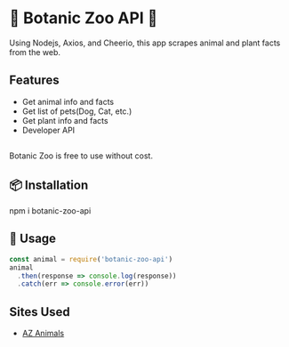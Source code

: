 # 🦁 Botanic Zoo API 🍓

Using Nodejs, Axios, and Cheerio, this app scrapes animal and plant facts from the web.

## Features
- Get animal info and facts
- Get list of pets(Dog, Cat, etc.)
- Get plant info and facts
- Developer API

## 
Botanic Zoo is free to use without cost.

## 📦 Installation
npm i botanic-zoo-api

## 📝 Usage
```js
const animal = require('botanic-zoo-api')
animal
  .then(response => console.log(response))
  .catch(err => console.error(err))
```

## Sites Used
- [AZ Animals](https://a-z-animals.com/)
